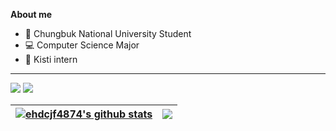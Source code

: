 
**About me**

-  📕  Chungbuk National University Student
-  💻 Computer Science Major
-  💼  Kisti intern
  ---
  
  <a href="https://github.com/ehdcjf4874"><img src="https://hits.seeyoufarm.com/api/count/incr/badge.svg?url=https%3A%2F%2Fgithub.com%2Fehdcjf4874&count_bg=%23000000&title_bg=%23000000&icon=github.svg&icon_color=%23E7E7E7&title=GitHub&edge_flat=false)"/></a> <a href="https://solved.ac/ehdcjf4874"><img src="http://mazassumnida.wtf/api/mini/generate_badge?boj=ehdcjf4874"/></a>

| <a href="https://github.com/ehdcjf4874/github-readme-stats"><img align="center" src="https://github-readme-stats.vercel.app/api?username=ehdcjf4874&show_icons=true&include_all_commits=true&theme=buefy&hide_border=true" alt="ehdcjf4874's github stats" /></a> | <a href="https://github.com/ehdcjf4874/github-readme-stats"><img align="center" src="https://github-readme-stats.vercel.app/api/top-langs/?username=ehdcjf4874&layout=compact&theme=buefy&hide_border=true" /></a> |
| ------------- | ------------- |



